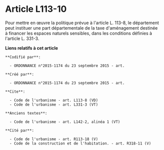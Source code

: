 # Article L113-10

Pour mettre en œuvre la politique prévue à l'article L. 113-8, le département peut instituer une part départementale de la
taxe d'aménagement destinée à financer les espaces naturels sensibles, dans les conditions définies à l'article L. 331-3.

**Liens relatifs à cet article**

	**Codifié par**:

	  - ORDONNANCE n°2015-1174 du 23 septembre 2015 - art.

	**Créé par**:

	  - ORDONNANCE n°2015-1174 du 23 septembre 2015 - art.

	**Cite**:

	  - Code de l'urbanisme - art. L113-8 (VD)
	  - Code de l'urbanisme - art. L331-3 (VT)

	**Anciens textes**:

	  - Code de l'urbanisme - art. L142-2, alinéa 1 (VT)

	**Cité par**:

	  - Code de l'urbanisme - art. R113-18 (V)
	  - Code de la construction et de l'habitation. - art. R318-11 (V)
